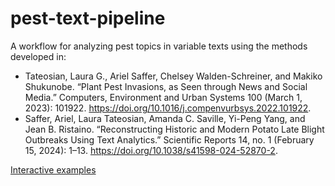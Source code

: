 # pest-text-pipeline
A workflow for analyzing pest topics in variable texts using the methods developed in:
 - Tateosian, Laura G., Ariel Saffer, Chelsey Walden-Schreiner, and Makiko Shukunobe. “Plant Pest Invasions, as Seen through News and Social Media.” Computers, Environment and Urban Systems 100 (March 1, 2023): 101922. https://doi.org/10.1016/j.compenvurbsys.2022.101922.
 - Saffer, Ariel, Laura Tateosian, Amanda C. Saville, Yi-Peng Yang, and Jean B. Ristaino. “Reconstructing Historic and Modern Potato Late Blight Outbreaks Using Text Analytics.” Scientific Reports 14, no. 1 (February 15, 2024): 1–13. https://doi.org/10.1038/s41598-024-52870-2.


[Interactive examples](http://arielsaffer.github.io/pest_text_pipeline)
